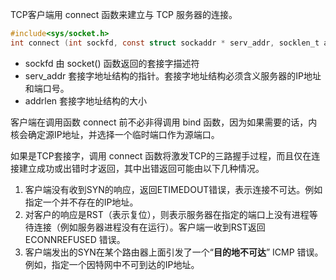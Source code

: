 
TCP客户端用 connect 函数来建立与 TCP 服务器的连接。

```c
#include<sys/socket.h>
int connect (int sockfd, const struct sockaddr * serv_addr, socklen_t addrlen);
```

-   sockfd 由 socket() 函数返回的套接字描述符
-   serv_addr 套接字地址结构的指针。套接字地址结构必须含义服务器的IP地址和端口号。
-   addrlen 套接字地址结构的大小

客户端在调用函数 connect 前不必非得调用 bind 函数，因为如果需要的话，内核会确定源IP地址，并选择一个临时端口作为源端口。

如果是TCP套接字，调用 connect 函数将激发TCP的三路握手过程，而且仅在连接建立成功或出错时才返回，其中出错返回可能由以下几种情况。

1.  客户端没有收到SYN的响应，返回ETIMEDOUT错误，表示连接不可达。例如指定一个并不存在的IP地址。
2.  对客户的响应是RST（表示复位），则表示服务器在指定的端口上没有进程等待连接（例如服务器进程没有在运行）。客户端一收到RST返回 ECONNREFUSED 错误。
3.  客户端发出的SYN在某个路由器上面引发了一个“**目的地不可达**” ICMP 错误。例如，指定一个因特网中不可到达的IP地址。